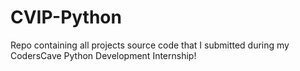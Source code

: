 # CVIP-Python
Repo containing all projects source code that I submitted during my CodersCave Python Development Internship!

